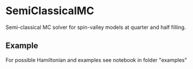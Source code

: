 # SemiClassicalMC
Semi-classical MC solver for spin-valley models at quarter and half filling.
## Example
For possible Hamiltonian and examples see notebook in folder "examples"